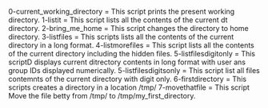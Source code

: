0-current_working_directory = This script prints the present working directory.
1-listit = This script lists all the contents of the current dt directory.
2-bring_me_home = This script changes the directory to home directory.                                                3-listfiles = This scripts lists all the contents of the current directory in a long format.
4-listmorefiles = This script lists all the contents of the current directory including the hidden files.
5-listfilesdigitonly = This scriptD displays current ditrectory contents in long format with user ans group IDs displayed numerically.
5-listfilesdigitsonly = This script list all files contemnts of the current directory with digit only.
6-firstdirectory = This scripts creates a directory in a location /tmp/
7-movethatfile = This script Move the file betty from /tmp/ to /tmp/my_first_directory.
